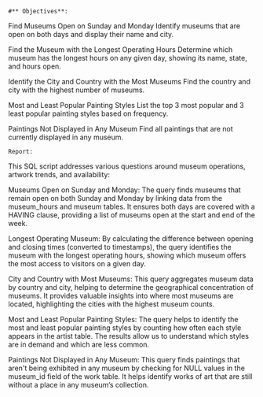     #** Objectives**:

Find Museums Open on Sunday and Monday
Identify museums that are open on both days and display their name and city.

Find the Museum with the Longest Operating Hours
Determine which museum has the longest hours on any given day, showing its name, state, and hours open.

Identify the City and Country with the Most Museums
Find the country and city with the highest number of museums.

Most and Least Popular Painting Styles
List the top 3 most popular and 3 least popular painting styles based on frequency.

Paintings Not Displayed in Any Museum
Find all paintings that are not currently displayed in any museum.

    
    Report:
This SQL script addresses various questions around museum operations, artwork trends, and availability:

Museums Open on Sunday and Monday:
The query finds museums that remain open on both Sunday and Monday by linking data from the museum_hours and museum tables. It ensures both days are covered with a HAVING clause, providing a list of museums open at the start and end of the week.

Longest Operating Museum:
By calculating the difference between opening and closing times (converted to timestamps), the query identifies the museum with the longest operating hours, showing which museum offers the most access to visitors on a given day.

City and Country with Most Museums:
This query aggregates museum data by country and city, helping to determine the geographical concentration of museums. It provides valuable insights into where most museums are located, highlighting the cities with the highest museum counts.

Most and Least Popular Painting Styles:
The query helps to identify the most and least popular painting styles by counting how often each style appears in the artist table. The results allow us to understand which styles are in demand and which are less common.

Paintings Not Displayed in Any Museum:
This query finds paintings that aren't being exhibited in any museum by checking for NULL values in the museum_id field of the work table. It helps identify works of art that are still without a place in any museum’s collection.
